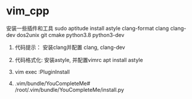 # vim_cpp

安装一些插件和工具
sudo aptitude install astyle clang-format clang clang-dev dos2unix git cmake python3.8 python3-dev

1. 代码提示： 安装clang并配置
clang, clang-dev

2. 代码格式化: 安装astyle, 并配置vimrc
apt install astyle

3. vim exec :PluginInstall

4. .vim/bundle/YouCompleteMe# /root/.vim/bundle/YouCompleteMe/install.py
